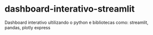 # dashboard-interativo-streamlit
Dashboard interativo ultilizando o python e bibliotecas como: streamlit, pandas, plotly express
